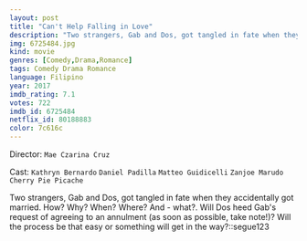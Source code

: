 ```yaml
---
layout: post
title: "Can't Help Falling in Love"
description: "Two strangers, Gab and Dos, got tangled in fate when they accidentally got married. How? Why? When? Where? And - what?. Will Dos heed Gab's request of agreeing to an annulment (as soon as possible, take note!)? Will the process be that easy or something will get in the way?.."
img: 6725484.jpg
kind: movie
genres: [Comedy,Drama,Romance]
tags: Comedy Drama Romance 
language: Filipino
year: 2017
imdb_rating: 7.1
votes: 722
imdb_id: 6725484
netflix_id: 80188883
color: 7c616c
---
```

Director: `Mae Czarina Cruz`  

Cast: `Kathryn Bernardo` `Daniel Padilla` `Matteo Guidicelli` `Zanjoe Marudo` `Cherry Pie Picache` 

Two strangers, Gab and Dos, got tangled in fate when they accidentally got married. How? Why? When? Where? And - what?. Will Dos heed Gab's request of agreeing to an annulment (as soon as possible, take note!)? Will the process be that easy or something will get in the way?::segue123